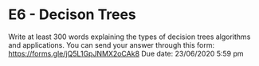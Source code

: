 # E6 - Decison Trees

Write at least 300 words explaining the types of decision trees algorithms and applications. You can send your answer through this form: https://forms.gle/jQ5L1GpJNMX2oCAk8 Due date: 23/06/2020 5:59 pm


